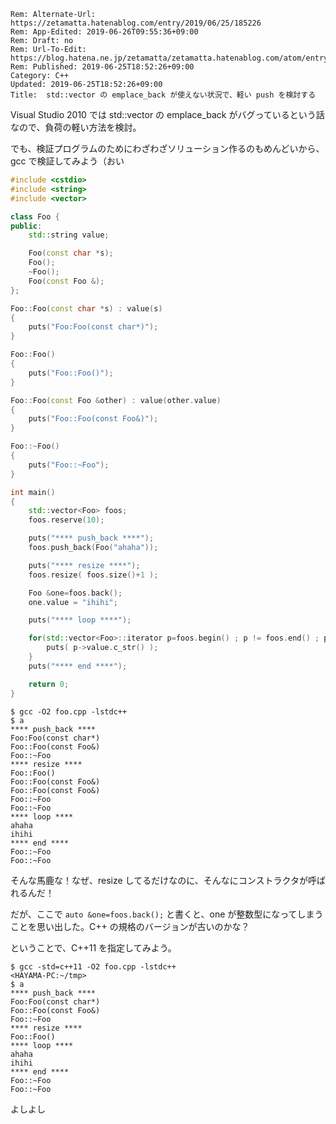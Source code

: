 ```header
Rem: Alternate-Url: https://zetamatta.hatenablog.com/entry/2019/06/25/185226
Rem: App-Edited: 2019-06-26T09:55:36+09:00
Rem: Draft: no
Rem: Url-To-Edit: https://blog.hatena.ne.jp/zetamatta/zetamatta.hatenablog.com/atom/entry/17680117127207258199
Rem: Published: 2019-06-25T18:52:26+09:00
Category: C++
Updated: 2019-06-25T18:52:26+09:00
Title:  std::vector の emplace_back が使えない状況で、軽い push を検討する
```
Visual Studio 2010 では std::vector の emplace_back がバグっているという話なので、負荷の軽い方法を検討。

でも、検証プログラムのためにわざわざソリューション作るのもめんどいから、gcc で検証してみよう（おい

``` cpp
#include <cstdio>
#include <string>
#include <vector>

class Foo {
public:
    std::string value;

    Foo(const char *s);
    Foo();
    ~Foo();
    Foo(const Foo &);
};

Foo::Foo(const char *s) : value(s)
{
    puts("Foo:Foo(const char*)");
}

Foo::Foo()
{
    puts("Foo::Foo()");
}

Foo::Foo(const Foo &other) : value(other.value)
{
    puts("Foo::Foo(const Foo&)");
}

Foo::~Foo()
{
    puts("Foo::~Foo");
}

int main()
{
    std::vector<Foo> foos;
    foos.reserve(10);

    puts("**** push_back ****");
    foos.push_back(Foo("ahaha"));

    puts("**** resize ****");
    foos.resize( foos.size()+1 );

    Foo &one=foos.back();
    one.value = "ihihi";

    puts("**** loop ****");

    for(std::vector<Foo>::iterator p=foos.begin() ; p != foos.end() ; p++ ){
        puts( p->value.c_str() );
    }
    puts("**** end ****");

    return 0;
}
```

```
$ gcc -O2 foo.cpp -lstdc++
$ a
**** push_back ****
Foo:Foo(const char*)
Foo::Foo(const Foo&)
Foo::~Foo
**** resize ****
Foo::Foo()
Foo::Foo(const Foo&)
Foo::Foo(const Foo&)
Foo::~Foo
Foo::~Foo
**** loop ****
ahaha
ihihi
**** end ****
Foo::~Foo
Foo::~Foo
```

そんな馬鹿な！なぜ、resize してるだけなのに、そんなにコンストラクタが呼ばれるんだ！

だが、ここで `auto &one=foos.back();` と書くと、one が整数型になってしまうことを思い出した。C++ の規格のバージョンが古いのかな？

ということで、C++11 を指定してみよう。

```
$ gcc -std=c++11 -O2 foo.cpp -lstdc++
<HAYAMA-PC:~/tmp>
$ a
**** push_back ****
Foo:Foo(const char*)
Foo::Foo(const Foo&)
Foo::~Foo
**** resize ****
Foo::Foo()
**** loop ****
ahaha
ihihi
**** end ****
Foo::~Foo
Foo::~Foo
```

よしよし
